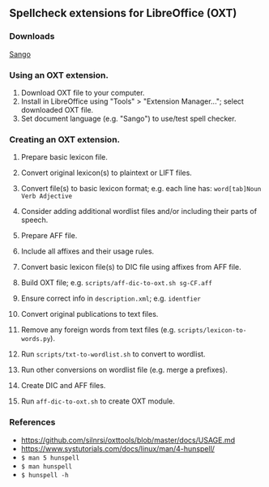 ## Spellcheck extensions for LibreOffice (OXT)

### Downloads

[Sango](sg-CF_sango-1984/dict-sango-1984-20230621_lo.oxt)

### Using an OXT extension.

1. Download OXT file to your computer.
1. Install in LibreOffice using "Tools" > "Extension Manager..."; select downloaded OXT file.
1. Set document language (e.g. "Sango") to use/test spell checker.

### Creating an OXT extension.

1. Prepare basic lexicon file.
  1. Convert original lexicon(s) to plaintext or LIFT files.
  1. Convert file(s) to basic lexicon format; e.g. each line has: `word[tab]Noun Verb Adjective`
  1. Consider adding additional wordlist files and/or including their parts of speech.
1. Prepare AFF file.
  1. Include all affixes and their usage rules.
1. Convert basic lexicon file(s) to DIC file using affixes from AFF file.
1. Build OXT file; e.g. `scripts/aff-dic-to-oxt.sh sg-CF.aff`
1. Ensure correct info in `description.xml`; e.g. `identfier`

1. Convert original publications to text files.
1. Remove any foreign words from text files (e.g. `scripts/lexicon-to-words.py`).
1. Run `scripts/txt-to-wordlist.sh` to convert to wordlist.
1. Run other conversions on wordlist file (e.g. merge a prefixes).
1. Create DIC and AFF files.
1. Run `aff-dic-to-oxt.sh` to create OXT module.

### References

- https://github.com/silnrsi/oxttools/blob/master/docs/USAGE.md
- https://www.systutorials.com/docs/linux/man/4-hunspell/
- ```$ man 5 hunspell```
- ```$ man hunspell```
- ```$ hunspell -h```
